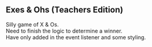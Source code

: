 ## Exes & Ohs (Teachers Edition)
Silly game of X & Os.   
Need to finish the logic to determine a winner.  
Have only added in the event listener and some styling.
